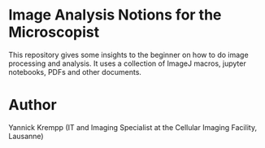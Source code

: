 # Image Analysis Notions for the Microscopist
 
This repository gives some insights to the beginner on how to do image processing and analysis.  It uses a collection of ImageJ macros, jupyter notebooks, PDFs and other documents.

# Author

Yannick Krempp
(IT and Imaging Specialist at the Cellular Imaging Facility, Lausanne)


